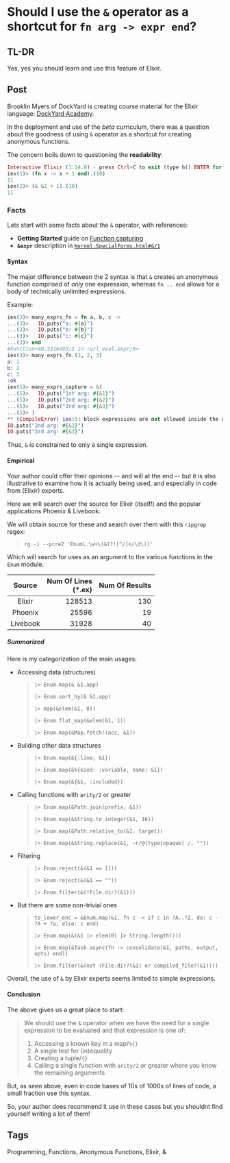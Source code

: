 # Should I use the `&` operator as a shortcut for `fn arg -> expr end`?

## TL-DR

Yes, yes you should learn and use this feature of Elixir.

## Post

Brooklin Myers of DockYard is creating course material for the Elixir language:
[DockYard Academy](https://dockyard.com/blog/2022/07/26/what-to-expect-from-the-dockyard-academy-q-a-with-instructor-brooklin-myers).

In the deployment and use of the *beta* curriculum, there was a question about the
goodness of using `&` operator as a shortcut for creating anonymous functions.

The concern boils down to questioning the **readability**:

```elixir
Interactive Elixir (1.14.0) - press Ctrl+C to exit (type h() ENTER for help)
iex(1)> (fn x -> x + 1 end).(10)
11
iex(2)> (& &1 + 1).(10)
11
```

### Facts

Lets start with some facts about the `&` operator, with references:

* **Getting Started** guide on [Function capturing](https://elixir-lang.org/getting-started/modules-and-functions.html#function-capturing)
* **`&expr`** description in [`Kernel.SpecialForms.html#&/1`](https://hexdocs.pm/elixir/Kernel.SpecialForms.html#&/1)

#### Syntax

The major difference between the 2 syntax is that `&` creates an anonymous
function comprised of only one expression, whereas `fn .. end` allows for a
body of technically unlimited expressions.

Example:

```elixir
iex(3)> many_exprs_fn = fn a, b, c ->
...(3)>   IO.puts("a: #{a}")
...(3)>   IO.puts("b: #{b}")
...(3)>   IO.puts("c: #{c}")
...(3)> end
#Function<40.3316493/3 in :erl_eval.expr/6>
iex(4)> many_exprs_fn.(1, 2, 3)
a: 1
b: 2
c: 3
:ok
iex(5)> many_exprs_capture = &(
...(5)>   IO.puts("1st arg: #{&1}")
...(5)>   IO.puts("2nd arg: #{&2}")
...(5)>   IO.puts("3rd arg: #{&3}")
...(5)> )
** (CompileError) iex:5: block expressions are not allowed inside the capture operator &, got: IO.puts("1st arg: #{&1}")
IO.puts("2nd arg: #{&2}")
IO.puts("3rd arg: #{&3}")
```

Thus, `&` is constrained to only a single expression.

#### Empirical

Your author could offer their opinions -- and will at the end -- but it is
also illustrative to examine how it is actually being used, and especially
in code from (Elixir) experts.

Here we will search over the source for Elixir (itself!) and the popular
applications Phoenix & Livebook.

We will obtain source for these and search over them with this `ripgrep`
regex:

> `rg -i --pcre2 'Enum\.\w+\(&(?![^/]+/\d\))'`

Which will search for uses as an argument to the various functions in
the `Enum` module.

| Source | Num Of Lines<br/>(*.ex) | Num Of Results |
| :----: | ---------: | -----------: |
| Elixir |  128513    |    130       |
| Phoenix|  25596     |    19        |
|Livebook|  31928     |    40        |

##### Summarized

Here is my categorization of the main usages:

* Accessing data (structures)
  > `|> Enum.map(& &1.app)`
  > 
  > `|> Enum.sort_by(& &1.app)`
  > 
  > `|> map(&elem(&1, 0))`
  > 
  > `|> Enum.flat_map(&elem(&1, 1))`
  > 
  > `|> Enum.map(&Map.fetch!(acc, &1))`

* Building other data structures
  > `|> Enum.map(&{:line, &1})`
  > 
  > `|> Enum.map(&%{kind: :variable, name: &1})`
  > 
  > `|> Enum.map(&{&1, :included})`
    
* Calling functions with `arity/2` or greater
  > `|> Enum.map(&Path.join(prefix, &1))`
  > 
  > `|> Enum.map(&String.to_integer(&1, 16))`
  > 
  > `|> Enum.map(&Path.relative_to(&1, target))`
  > 
  > `|> Enum.map(&String.replace(&1, ~r/@(type|opaque) /, ""))`

* Filtering
  > `|> Enum.reject(&(&1 == []))`
  > 
  > `|> Enum.reject(&(&1 == ""))`
  > 
  > `|> Enum.filter(&(!File.dir?(&1)))`
    
* But there are some non-trivial ones
  > `to_lower_enc = &Enum.map(&1, fn c -> if c in ?A..?Z, do: c - ?A + ?a, else: c end)`
  > 
  > `|> Enum.map(&(&1 |> elem(0) |> String.length()))`
  > 
  > `|> Enum.map(&Task.async(fn -> consolidate(&1, paths, output, opts) end))`
  > 
  > `|> Enum.filter(&(not (File.dir?(&1) or compiled_file?(&1))))`

Overall, the use of `&` by Elixir experts seems limited to simple expressions.

#### Conclusion

The above gives us a great place to start:

> We should use the `&` operator when we have the need for a single
> expression to be evaluated and that expression is one of:
> 
>   1. Accessing a known key in a map/`%{}`
>   1. A single test for (in)equality
>   1. Creating a tuple/`{}`
>   1. Calling a single function with `arity/2` or greater where you know
>      the remaining arguments

But, as seen above, even in code bases of 10s of 1000s of lines of code,
a small fraction use this syntax.

So, your author does recommend it use in these cases but you shouldnt
find yourself writing a lot of them!

## Tags

Programming, Functions, Anonymous Functions, Elixir, &
